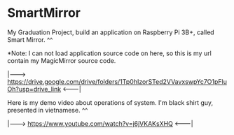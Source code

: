 # SmartMirror
My Graduation Project, build an application on Raspberry Pi 3B+, called Smart Mirror. ^^

*Note: I can not load application source code on here, so this is my url contain my MagicMirror source code.

|--->        https://drive.google.com/drive/folders/1Tp0hIzorSTed2VVavxswpYc7O1pFluOh?usp=drive_link      <---|


Here is my demo video about operations of system. I'm black shirt guy, presented in vietnamese. ^^

|--->                           https://www.youtube.com/watch?v=j6jVKAKsXHQ                               <---|

